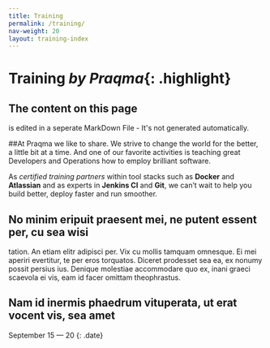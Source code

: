 ```yaml
---
title: Training
permalink: /training/
nav-weight: 20
layout: training-index
---
```


# Training _by Praqma_{: .highlight}

## The content on this page
is edited in a seperate MarkDown File - It's not generated automatically.

##At Praqma we like to share.
We strive to change the world for the better, a little bit at a time.
And one of our favorite activities is teaching great Developers and Operations how to employ brilliant software.

As *certified training partners* within tool stacks such as **Docker** and **Atlassian** and as experts in **Jenkins CI** and **Git**, we can’t wait to help you build better, deploy faster and run smoother.




## No minim eripuit praesent mei, ne putent essent per, cu sea wisi

tation. An etiam elitr adipisci per. Vix cu mollis tamquam omnesque. Ei mei aperiri evertitur, te per eros torquatos. Diceret prodesset sea ea, ex nonumy possit persius ius. Denique molestiae accommodare quo ex, inani graeci scaevola ei vis, eam id facer omittam theophrastus.

## Nam id inermis phaedrum vituperata, ut erat vocent vis, sea amet

September 15 — 20
{: .date}
